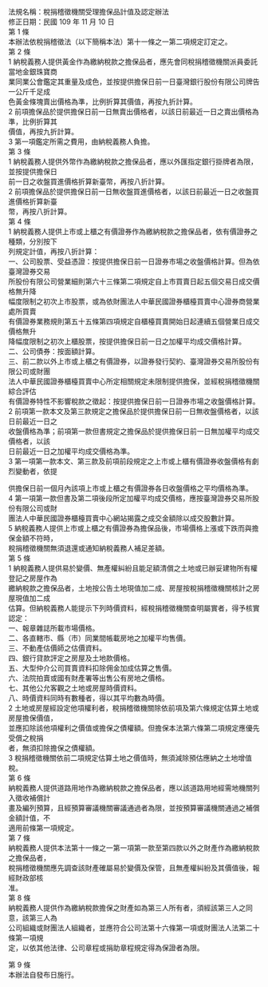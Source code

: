 法規名稱：稅捐稽徵機關受理擔保品計值及認定辦法  
修正日期：民國 109 年 11 月 10 日  
第 1 條  
本辦法依稅捐稽徵法（以下簡稱本法）第十一條之一第二項規定訂定之。  
第 2 條  
1 納稅義務人提供黃金作為繳納稅款之擔保品者，應先會同稅捐稽徵機關派員委託當地金銀珠寶商  
業同業公會鑑定其重量及成色，並按提供擔保日前一日臺灣銀行股份有限公司牌告一公斤千足成  
色黃金條塊賣出價格為準，比例折算其價值，再按九折計算。  
2 前項擔保品於提供擔保日前一日無賣出價格者，以該日前最近一日之賣出價格為準，比例折算其  
價值，再按九折計算。  
3 第一項鑑定所需之費用，由納稅義務人負擔。  
第 3 條  
1 納稅義務人提供外幣作為繳納稅款之擔保品者，應以外匯指定銀行掛牌者為限，並按提供擔保日  
前一日之收盤買進價格折算新臺幣，再按八折計算。  
2 前項擔保品於提供擔保日前一日無收盤買進價格者，以該日前最近一日之收盤買進價格折算新臺  
幣，再按八折計算。  
第 4 條  
1 納稅義務人提供上市或上櫃之有價證券作為繳納稅款之擔保品者，依有價證券之種類，分別按下  
列規定計值，再按八折計算：  
一、公司股票、受益憑證：按提供擔保日前一日證券市場之收盤價格計算。但為依臺灣證券交易  
所股份有限公司營業細則第六十三條第二項規定自上市買賣日起五個交易日成交價格無升降  
幅度限制之初次上市股票，或為依財團法人中華民國證券櫃檯買賣中心證券商營業處所買賣  
有價證券業務規則第五十五條第四項規定自櫃檯買賣開始日起連續五個營業日成交價格無升  
降幅度限制之初次上櫃股票，按提供擔保日前一日之加權平均成交價格計算。  
二、公司債券：按面額計算。  
三、前二款以外上市或上櫃之有價證券，以證券發行契約、臺灣證券交易所股份有限公司或財團  
法人中華民國證券櫃檯買賣中心所定相關規定未限制提供擔保，並經稅捐稽徵機關綜合評估  
有價證券特性不影響稅款之徵起：按提供擔保日前一日證券市場之收盤價格計算。  
2 前項第一款本文及第三款規定之擔保品於提供擔保日前一日無收盤價格者，以該日前最近一日之  
收盤價格為準；前項第一款但書規定之擔保品於提供擔保日前一日無加權平均成交價格者，以該  
日前最近一日之加權平均成交價格為準。  
3 第一項第一款本文、第三款及前項前段規定之上市或上櫃有價證券收盤價格有劇烈變動者，依提  


供擔保日前一個月內該項上市或上櫃之有價證券各日收盤價格之平均價格為準。  
4 第一項第一款但書及第二項後段所定加權平均成交價格，應按臺灣證券交易所股份有限公司或財  
團法人中華民國證券櫃檯買賣中心網站揭露之成交金額除以成交股數計算。  
5 納稅義務人提供上市或上櫃之有價證券為擔保品後，市場價格上漲或下跌而與擔保金額不符時，  
稅捐稽徵機關無須退還或通知納稅義務人補足差額。  
第 5 條  
1 納稅義務人提供易於變價、無產權糾紛且能足額清償之土地或已辦妥建物所有權登記之房屋作為  
繳納稅款之擔保品者，土地按公告土地現值加二成、房屋按稅捐稽徵機關核計之房屋現值加二成  
估算。但納稅義務人能提示下列時價資料，經稅捐稽徵機關查明屬實者，得予核實認定：  
一、報章雜誌所載市場價格。  
二、各直轄市、縣（市）同業間帳載房地之加權平均售價。  
三、不動產估價師之估價資料。  
四、銀行貸款評定之房屋及土地款價格。  
五、大型仲介公司買賣資料扣除佣金加成估算之售價。  
六、法院拍賣或國有財產署等出售公有房地之價格。  
七、其他公允客觀之土地或房屋時價資料。  
八、時價資料同時有數種者，得以其平均數為時價。  
2 土地或房屋經設定他項權利者，稅捐稽徵機關除依前項及第六條規定估算土地或房屋擔保價值，  
並應扣除該他項權利之價值或擔保之債權額。但擔保本法第六條第二項規定應優先受償之稅捐  
者，無須扣除擔保之債權額。  
3 稅捐稽徵機關依前二項規定估算土地之價值時，無須減除預估應納之土地增值稅。  
第 6 條  
納稅義務人提供道路用地作為繳納稅款之擔保品者，應以該道路用地經需地機關列入徵收補償計  
畫及編列預算，且經預算審議機關審議通過者為限，並按預算審議機關通過之補償金額計值，不  
適用前條第一項規定。  
第 7 條  
納稅義務人提供本法第十一條之一第一項第一款至第四款以外之財產作為繳納稅款之擔保品者，  
稅捐稽徵機關應先調查該財產確屬易於變價及保管，且無產權糾紛及其價值後，報經財政部核  
准。  
第 8 條  
納稅義務人提供作為繳納稅款擔保之財產如為第三人所有者，須經該第三人之同意，該第三人為  
公司組織或財團法人組織者，並應符合公司法第十六條第一項或財團法人法第二十條第一項規  
定，以依其他法律、公司章程或捐助章程規定得為保證者為限。  


第 9 條  
本辦法自發布日施行。  


